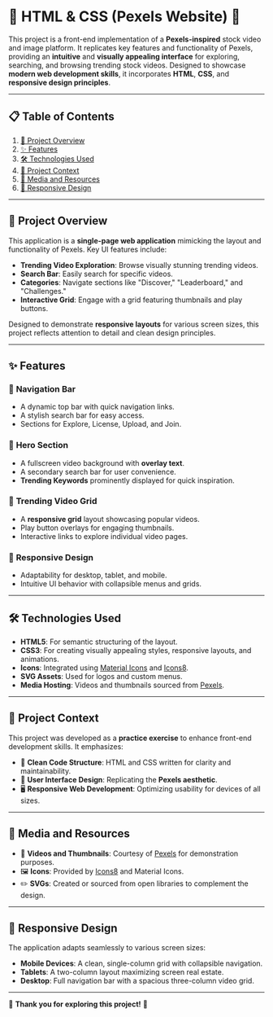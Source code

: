 # 🌟 HTML & CSS (Pexels Website) 🌟

This project is a front-end implementation of a **Pexels-inspired** stock video and image platform. It replicates key features and functionality of Pexels, providing an **intuitive** and **visually appealing interface** for exploring, searching, and browsing trending stock videos. Designed to showcase **modern web development skills**, it incorporates **HTML**, **CSS**, and **responsive design principles**.

---

## 📋 Table of Contents
1. [📖 Project Overview](#project-overview)
2. [✨ Features](#features)
3. [🛠️ Technologies Used](#️technologies-used)
4. [📌 Project Context](#project-context)
5. [📂 Media and Resources](#media-and-resources)
6. [📱 Responsive Design](#responsive-design)

---

## 📖 Project Overview

This application is a **single-page web application** mimicking the layout and functionality of Pexels. Key UI features include:

- **Trending Video Exploration**: Browse visually stunning trending videos.
- **Search Bar**: Easily search for specific videos.
- **Categories**: Navigate sections like "Discover," "Leaderboard," and "Challenges."
- **Interactive Grid**: Engage with a grid featuring thumbnails and play buttons.

Designed to demonstrate **responsive layouts** for various screen sizes, this project reflects attention to detail and clean design principles.

---

## ✨ Features

### 🔹 **Navigation Bar**
- A dynamic top bar with quick navigation links.
- A stylish search bar for easy access.
- Sections for Explore, License, Upload, and Join.

### 🔹 **Hero Section**
- A fullscreen video background with **overlay text**.
- A secondary search bar for user convenience.
- **Trending Keywords** prominently displayed for quick inspiration.

### 🔹 **Trending Video Grid**
- A **responsive grid** layout showcasing popular videos.
- Play button overlays for engaging thumbnails.
- Interactive links to explore individual video pages.

### 🔹 **Responsive Design**
- Adaptability for desktop, tablet, and mobile.
- Intuitive UI behavior with collapsible menus and grids.

---

## 🛠️ Technologies Used

- **HTML5**: For semantic structuring of the layout.
- **CSS3**: For creating visually appealing styles, responsive layouts, and animations.
- **Icons**: Integrated using [Material Icons](https://fonts.google.com/icons) and [Icons8](https://icons8.com).
- **SVG Assets**: Used for logos and custom menus.
- **Media Hosting**: Videos and thumbnails sourced from [Pexels](https://pexels.com).

---

## 📌 Project Context

This project was developed as a **practice exercise** to enhance front-end development skills. It emphasizes:

- 📂 **Clean Code Structure**: HTML and CSS written for clarity and maintainability.
- 🎨 **User Interface Design**: Replicating the **Pexels aesthetic**.
- 🖥️ **Responsive Web Development**: Optimizing usability for devices of all sizes.

---

## 📂 Media and Resources

- 🎥 **Videos and Thumbnails**: Courtesy of [Pexels](https://www.pexels.com) for demonstration purposes.
- 🖼️ **Icons**: Provided by [Icons8](https://icons8.com) and Material Icons.
- ✏️ **SVGs**: Created or sourced from open libraries to complement the design.

---

## 📱 Responsive Design

The application adapts seamlessly to various screen sizes:

- **Mobile Devices**: A clean, single-column grid with collapsible navigation.
- **Tablets**: A two-column layout maximizing screen real estate.
- **Desktop**: Full navigation bar with a spacious three-column video grid.

---

🚀 **Thank you for exploring this project!** 🚀  
